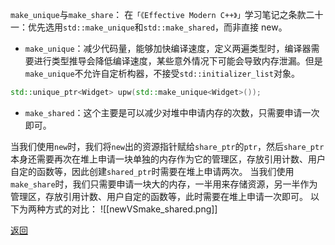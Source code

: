 `make_unique`与`make_share`：
在`「《Effective Modern C++》」`学习笔记之条款二十一：优先选用`std::make_unique`和`std::make_shared`，而非直接 new。
- `make_unique`：减少代码量，能够加快编译速度，定义两遍类型时，编译器需要进行类型推导会降低编译速度，某些意外情况下可能会导致内存泄漏。但是`make_unique`不允许自定析构器，不接受`std::initializer_list`对象。
```cpp
std::unique_ptr<Widget> upw(std::make_unique<Widget>());
```
- `make_shared`：这个主要是可以减少对堆中申请内存的次数，只需要申请一次即可。

当我们使用`new`时，我们将`new`出的资源指针赋给`share_ptr`的`ptr`，然后`share_ptr`本身还需要再次在堆上申请一块单独的内存作为它的管理区，存放引用计数、用户自定的函数等，因此创建`shared_ptr`时需要在堆上申请两次。
当我们使用`make_share`时，我们只需要申请一块大的内存，一半用来存储资源，另一半作为管理区，存放引用计数、用户自定的函数等，此时需要在堆上申请一次即可。
以下为两种方式的对比：
![[newVSmake_shared.png]]

[返回](readme.md)
